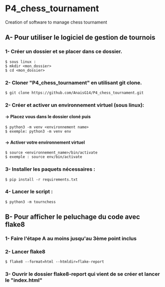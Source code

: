 # P4_chess_tournament
Creation of software to manage chess tournament

## A- Pour utiliser le logiciel de gestion de tournois 
### 1- Créer un dossier et se placer dans ce dossier.
    $ sous linux :
    $ mkdir <mon_dossier>
    $ cd <mon_dossier>
### 2- Cloner "P4_chess_tournament" en utilisant git clone.
    $ git clone https://github.com/AnaisG14/P4_chess_tournament.git
### 2- Créer et activer un environnement virtuel (sous linux):
#### -> Placez vous dans le dossier cloné puis
    $ python3 -m venv <environnement name>
    $ exemple: python3 -m venv env
#### -> Activer votre environnement virtuel
    $ source <environnement_name>/bin/activate
    $ exemple : source env/bin/activate

### 3- Installer les paquets nécessaires :
    $ pip install -r requirements.txt

### 4- Lancer le script :
    $ python3 -m tournchess

## B- Pour afficher le peluchage du code avec flake8
### 1- Faire l'étape A au moins jusqu'au 3ème point inclus
### 2- Lancer flake8
    $ flake8 --format=html --htmldir=flake-report
### 3- Ouvrir le dossier flake8-report qui vient de se créer et lancer le "index.html"

